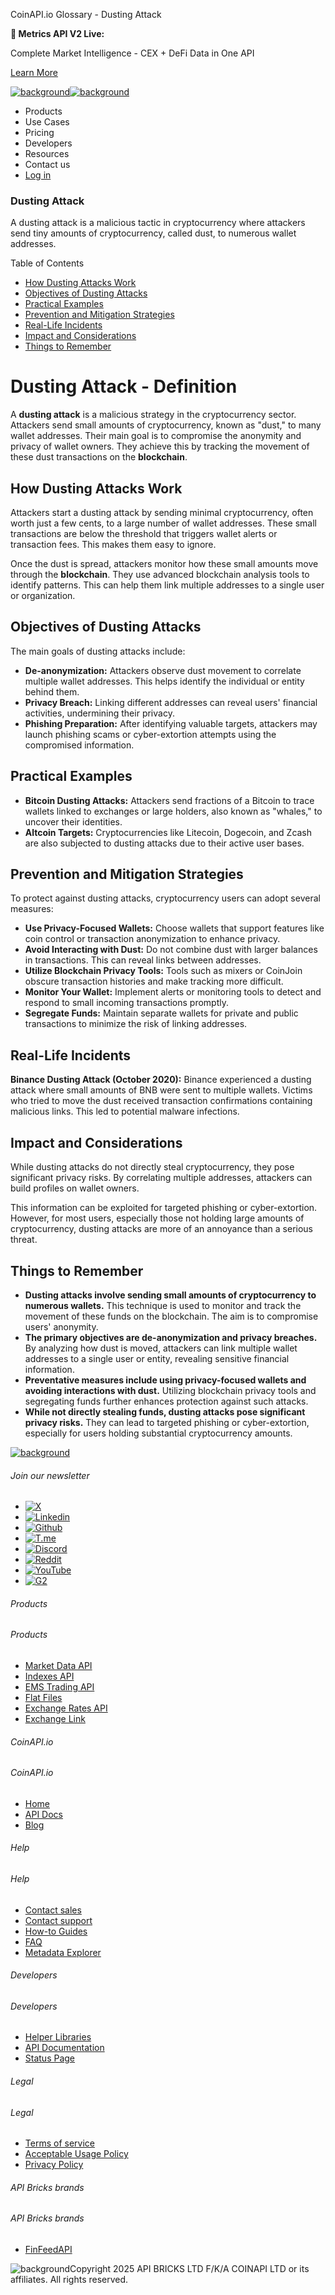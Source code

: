 CoinAPI.io Glossary - Dusting Attack

**🚀 Metrics API V2 Live:**

Complete Market Intelligence - CEX + DeFi Data in One API

[Learn More](https://www.coinapi.io/blog/metrics-api-v2-trading-volume-analysis-and-on-chain-metrics)

[![background](https://cdn.sanity.io/images/o65xz72l/production/268144c90959611dea3e360f81e4549c3cd03fd0-142x34.svg)![background](https://cdn.sanity.io/images/o65xz72l/production/e0ca0c29b08cb53631d77de4a84246da316d55d2-142x34.svg)](/)

* Products
* Use Cases
* Pricing
* Developers
* Resources
* Contact us
* [Log in](https://console.coinapi.io/)

### Dusting Attack

A dusting attack is a malicious tactic in cryptocurrency where attackers send tiny amounts of cryptocurrency, called dust, to numerous wallet addresses.

Table of Contents

* [How Dusting Attacks Work](#link-c2874b7c6f77)
* [Objectives of Dusting Attacks](#link-931cb56491e7)
* [Practical Examples](#link-db33a7bdede9)
* [Prevention and Mitigation Strategies](#link-35293089e0a7)
* [Real-Life Incidents](#link-b9a15c30153b)
* [Impact and Considerations](#link-ad664e19a8ed)
* [Things to Remember](#link-bc91220db176)

Dusting Attack - Definition
===========================

A **dusting attack** is a malicious strategy in the cryptocurrency sector. Attackers send small amounts of cryptocurrency, known as "dust," to many wallet addresses. Their main goal is to compromise the anonymity and privacy of wallet owners. They achieve this by tracking the movement of these dust transactions on the **blockchain**.

How Dusting Attacks Work
------------------------

Attackers start a dusting attack by sending minimal cryptocurrency, often worth just a few cents, to a large number of wallet addresses. These small transactions are below the threshold that triggers wallet alerts or transaction fees. This makes them easy to ignore.

Once the dust is spread, attackers monitor how these small amounts move through the **blockchain**. They use advanced blockchain analysis tools to identify patterns. This can help them link multiple addresses to a single user or organization.

Objectives of Dusting Attacks
-----------------------------

The main goals of dusting attacks include:

* **De-anonymization:** Attackers observe dust movement to correlate multiple wallet addresses. This helps identify the individual or entity behind them.
* **Privacy Breach:** Linking different addresses can reveal users' financial activities, undermining their privacy.
* **Phishing Preparation:** After identifying valuable targets, attackers may launch phishing scams or cyber-extortion attempts using the compromised information.

Practical Examples
------------------

* **Bitcoin Dusting Attacks:** Attackers send fractions of a Bitcoin to trace wallets linked to exchanges or large holders, also known as "whales," to uncover their identities.
* **Altcoin Targets:** Cryptocurrencies like Litecoin, Dogecoin, and Zcash are also subjected to dusting attacks due to their active user bases.

Prevention and Mitigation Strategies
------------------------------------

To protect against dusting attacks, cryptocurrency users can adopt several measures:

* **Use Privacy-Focused Wallets:** Choose wallets that support features like coin control or transaction anonymization to enhance privacy.
* **Avoid Interacting with Dust:** Do not combine dust with larger balances in transactions. This can reveal links between addresses.
* **Utilize Blockchain Privacy Tools:** Tools such as mixers or CoinJoin obscure transaction histories and make tracking more difficult.
* **Monitor Your Wallet:** Implement alerts or monitoring tools to detect and respond to small incoming transactions promptly.
* **Segregate Funds:** Maintain separate wallets for private and public transactions to minimize the risk of linking addresses.

Real-Life Incidents
-------------------

**Binance Dusting Attack (October 2020):** Binance experienced a dusting attack where small amounts of BNB were sent to multiple wallets. Victims who tried to move the dust received transaction confirmations containing malicious links. This led to potential malware infections.

Impact and Considerations
-------------------------

While dusting attacks do not directly steal cryptocurrency, they pose significant privacy risks. By correlating multiple addresses, attackers can build profiles on wallet owners.

This information can be exploited for targeted phishing or cyber-extortion. However, for most users, especially those not holding large amounts of cryptocurrency, dusting attacks are more of an annoyance than a serious threat.

Things to Remember
------------------

* **Dusting attacks involve sending small amounts of cryptocurrency to numerous wallets.** This technique is used to monitor and track the movement of these funds on the blockchain. The aim is to compromise users' anonymity.
* **The primary objectives are de-anonymization and privacy breaches.** By analyzing how dust is moved, attackers can link multiple wallet addresses to a single user or entity, revealing sensitive financial information.
* **Preventative measures include using privacy-focused wallets and avoiding interactions with dust.** Utilizing blockchain privacy tools and segregating funds further enhances protection against such attacks.
* **While not directly stealing funds, dusting attacks pose significant privacy risks.** They can lead to targeted phishing or cyber-extortion, especially for users holding substantial cryptocurrency amounts.

[![background](https://cdn.sanity.io/images/o65xz72l/production/99475f0760777c30125556b2707e1e8f77f2fba0-179x42.svg)](/)

###### Join our newsletter

* [![X](https://cdn.sanity.io/images/o65xz72l/production/89a93ecdd3eaa62f0d2bad091ff6d92a31e9c372-28x28.svg)](https://twitter.com/realcoinapi "X")
* [![Linkedin](https://cdn.sanity.io/images/o65xz72l/production/be666e8656abe83e43c1db9a3ab76d44b9af5cb5-28x28.svg)](https://www.linkedin.com/company/coinapi "Linkedin")
* [![Github](https://cdn.sanity.io/images/o65xz72l/production/80703d2d9baaef7e7f5471a54a720b9383a63aab-28x28.svg)](https://github.com/coinapi/coinapi-sdk "Github")
* [![T.me](https://cdn.sanity.io/images/o65xz72l/production/39be23a1db383ad12c3e9d4bebae9bc77bf59b8b-28x28.svg)](https://t.me/coinapiofficial "T.me")
* [![Discord](https://cdn.sanity.io/images/o65xz72l/production/9862f060f9b89536f18d4e8770a11bfb00c3e3fd-30x28.svg)](https://discord.gg/vgJbjjsVaC "Discord")
* [![Reddit](https://cdn.sanity.io/images/o65xz72l/production/d02e41d1eab87d289f2bc6a390bcd0c7def1b7ac-30x28.svg)](https://www.reddit.com/r/CoinAPI/ "Reddit")
* [![YouTube](https://cdn.sanity.io/images/o65xz72l/production/535425f0f99df8b6173d663721f8941430d637b2-28x28.svg)](https://www.youtube.com/@CoinAPI_Official "YouTube")
* [![G2](/_next/image?url=https%3A%2F%2Fcdn.sanity.io%2Fimages%2Fo65xz72l%2Fproduction%2F4b1d455c2cab4bf625e7cc96a1b74695c0b3c4bc-28x28.png&w=64&q=75)](https://www.g2.com/products/coinapi/reviews "G2")

###### Products

###### Products

* [Market Data API](/products/market-data-api)
* [Indexes API](/products/indexes-api)
* [EMS Trading API](/products/ems-api)
* [Flat Files](/products/flat-files)
* [Exchange Rates API](/products/exchange-rates-api)
* [Exchange Link](https://www.coinapi.io/products/exchange-link)

###### CoinAPI.io

###### CoinAPI.io

* [Home](https://www.coinapi.io/)
* [API Docs](https://docs.coinapi.io/?_gl=1*jgom05*_gcl_au*NTIxNjU3NzExLjE3MzU1OTM0MTE.*_ga*OTI3MDg0NzQ2LjE3MzU1OTM0MDk.*_ga_063767QGZW*MTczODA3Mzc5MC43My4wLjE3MzgwNzM3OTAuNjAuMC4w*_ga_EXCQW96F7R*MTczODA3Mzc5MC4xMjEuMC4xNzM4MDczNzkwLjAuMC4w)
* [Blog](https://www.coinapi.io/blog)

###### Help

###### Help

* [Contact sales](/contact-us)
* [Contact support](https://console.coinapi.io/?link=/support-tickets)
* [How-to Guides](https://docs.coinapi.io/market-data/how-to-guides/?_gl=1*16m3ndl*_gcl_au*NTIxNjU3NzExLjE3MzU1OTM0MTE.*_ga*OTI3MDg0NzQ2LjE3MzU1OTM0MDk.*_ga_063767QGZW*MTczODA3Mzc5MC43My4wLjE3MzgwNzM3OTAuNjAuMC4w*_ga_EXCQW96F7R*MTczODA3Mzc5MC4xMjEuMC4xNzM4MDczNzkwLjAuMC4w)
* [FAQ](https://docs.coinapi.io/general/faq/?_gl=1*dfjpiw*_gcl_au*NTIxNjU3NzExLjE3MzU1OTM0MTE.*_ga*OTI3MDg0NzQ2LjE3MzU1OTM0MDk.*_ga_063767QGZW*MTczODA3Mzc5MC43My4wLjE3MzgwNzM3OTAuNjAuMC4w*_ga_EXCQW96F7R*MTczODA3Mzc5MC4xMjEuMC4xNzM4MDczNzkwLjAuMC4w)
* [Metadata Explorer](https://docs.coinapi.io/market-data/metadata-tables/introduction)

###### Developers

###### Developers

* [Helper Libraries](https://github.com/api-bricks/api-bricks-sdk/)
* [API Documentation](https://docs.coinapi.io/?_gl=1*iuavdb*_gcl_au*NTIxNjU3NzExLjE3MzU1OTM0MTE.*_ga*OTI3MDg0NzQ2LjE3MzU1OTM0MDk.*_ga_063767QGZW*MTczODA3Mzc5MC43My4wLjE3MzgwNzM3OTAuNjAuMC4w*_ga_EXCQW96F7R*MTczODA3Mzc5MC4xMjEuMC4xNzM4MDczNzkwLjAuMC4w)
* [Status Page](https://status.coinapi.io/?_gl=1*1ww1bbe*_gcl_au*NTIxNjU3NzExLjE3MzU1OTM0MTE.*_ga*OTI3MDg0NzQ2LjE3MzU1OTM0MDk.*_ga_063767QGZW*MTczODA3Mzc5MC43My4wLjE3MzgwNzM3OTAuNjAuMC4w*_ga_EXCQW96F7R*MTczODA3Mzc5MC4xMjEuMC4xNzM4MDczNzkwLjAuMC4w)

###### Legal

###### Legal

* [Terms of service](/legal#terms)
* [Acceptable Usage Policy](/legal#aup)
* [Privacy Policy](/legal#policy)

###### API Bricks brands

###### API Bricks brands

* [FinFeedAPI](https://finfeedapi.com/?utm_source=coinapi.io&utm_medium=referral&utm_campaign=footer)

![background](https://cdn.sanity.io/images/o65xz72l/production/5f005fa1cc9dc85c59ae054bb4a4838566b65c4e-25x26.svg)Copyright 2025 API BRICKS LTD F/K/A COINAPI LTD or its affiliates. All rights reserved.
